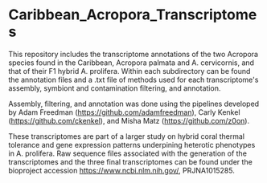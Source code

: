 # Caribbean_Acropora_Transcriptomes

This repository includes the transcriptome annotations of the two Acropora species found in the Caribbean, Acropora palmata and A. cervicornis, and that of their F1 hybrid A. prolifera. Within each subdirectory can be found the annotation files and a .txt file of methods used for each transcriptome's assembly, symbiont and contamination filtering, and annotation. 

Assembly, filtering, and annotation was done using the pipelines developed by Adam Freedman (https://github.com/adamfreedman), Carly Kenkel (https://github.com/ckenkel), and Misha Matz (https://github.com/z0on).

These transcriptomes are part of a larger study on hybrid coral thermal tolerance and gene expression patterns underpining heterotic phenotypes in A. prolifera. Raw sequence files associated with the generation of the transcriptomes and the three final transcriptomes can be found under the bioproject accession https://www.ncbi.nlm.nih.gov/, PRJNA1015285.
